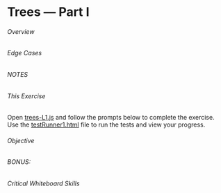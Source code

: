 # Trees &mdash; Part I


###### Overview



###### Edge Cases

 

###### NOTES

    

###### This Exercise


Open [trees-L1.js](ES6/src/trees-L1.js) and follow the prompts below to complete the exercise.  Use 
 the [testRunner1.html](ES6/testRunner1.html) file to run the tests and view your progress.


###### Objective



###### BONUS:



###### Critical Whiteboard Skills



